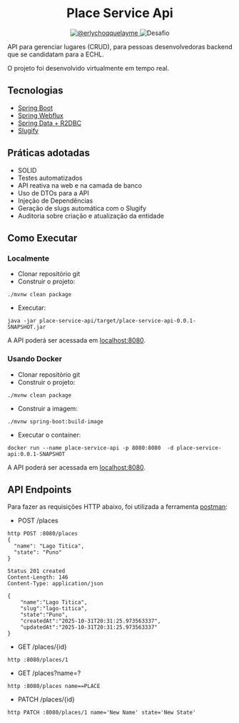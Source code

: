 <h1 align="center">
  Place Service Api
</h1>

<p align="center">
 <a href="https://www.linkedin.com/in/erly-choqque-layme-449391208" target="_blank">
  <img src="https://img.shields.io/static/v1?label=LinkedIn&message=@erlychoqquelayme&color=0A66C2&labelColor=000000" alt="@erlychoqquelayme" />
 </a>
 <img src="https://img.shields.io/static/v1?label=Tipo&message=Desafio&color=0A66C2&labelColor=000000" alt="Desafio" />
</p>

API para gerenciar lugares (CRUD), para pessoas desenvolvedoras backend que se candidatam para a ECHL.

O projeto foi desenvolvido virtualmente em tempo real.

## Tecnologias
 
- [Spring Boot](https://spring.io/projects/spring-boot)
- [Spring Webflux](https://docs.spring.io/spring-framework/reference/web/webflux.html)
- [Spring Data + R2DBC](https://docs.spring.io/spring-framework/reference/data-access/r2dbc.html)
- [Slugify](https://github.com/slugify/slugify)

## Práticas adotadas

- SOLID
- Testes automatizados
- API reativa na web e na camada de banco
- Uso de DTOs para a API
- Injeção de Dependências
- Geração de slugs automática com o Slugify
- Auditoria sobre criação e atualização da entidade

## Como Executar

### Localmente
- Clonar repositório git
- Construir o projeto:
```
./mvnw clean package
```
- Executar:
```
java -jar place-service-api/target/place-service-api-0.0.1-SNAPSHOT.jar
```

A API poderá ser acessada em [localhost:8080](http://localhost:8080).

### Usando Docker

- Clonar repositório git
- Construir o projeto:
```
./mvnw clean package
```
- Construir a imagem:
```
./mvnw spring-boot:build-image
```
- Executar o container:
```
docker run --name place-service-api -p 8080:8080  -d place-service-api:0.0.1-SNAPSHOT
```

A API poderá ser acessada em [localhost:8080](http://localhost:8080).

## API Endpoints

Para fazer as requisições HTTP abaixo, foi utilizada a ferramenta [postman](https://www.postman.com/):

- POST /places
```
http POST :8080/places 
{
  "name": "Lago Titica",
  "state": "Puno"
}

Status 201 created
Content-Length: 146
Content-Type: application/json

{
    "name":"Lago Titica",
    "slug":"lago-titica",
    "state":"Puno",
    "createdAt":"2025-10-31T20:31:25.973563337",
    "updatedAt":"2025-10-31T20:31:25.973563337"
}
```

- GET /places/{id}
```
http :8080/places/1

```

- GET /places?name=?
```
http :8080/places name==PLACE

```

- PATCH /places/{id}
```
http PATCH :8080/places/1 name='New Name' state='New State'

```